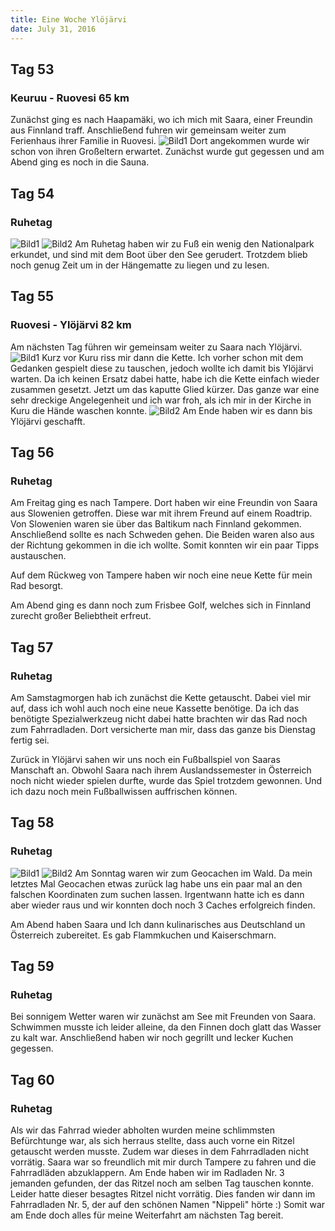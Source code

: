 ```yaml
---
title: Eine Woche Ylöjärvi
date: July 31, 2016
---
```


Tag 53
-----
### Keuruu - Ruovesi 65 km
Zunächst ging es nach Haapamäki, wo ich mich mit Saara, einer Freundin aus Finnland traff.
Anschließend fuhren wir gemeinsam weiter zum Ferienhaus ihrer Familie in Ruovesi.
![Bild1](../images/tag53_1.jpg)
Dort angekommen wurde wir schon von ihren Großeltern erwartet.
Zunächst wurde gut gegessen und am Abend ging es noch in die Sauna.

Tag 54
------
### Ruhetag
![Bild1](../images/tag54_1.jpg)
![Bild2](../images/tag54_2.jpg)
Am Ruhetag haben wir zu Fuß ein wenig den Nationalpark erkundet,
und sind mit dem Boot über den See gerudert.
Trotzdem blieb noch genug Zeit um in der Hängematte zu liegen und zu lesen.


Tag 55
------
### Ruovesi - Ylöjärvi 82 km
Am nächsten Tag führen wir gemeinsam weiter zu Saara nach Ylöjärvi.
![Bild1](../images/tag55_1.jpg)
Kurz vor Kuru riss mir dann die Kette.
Ich vorher schon mit dem Gedanken gespielt diese zu tauschen, jedoch wollte ich damit bis Ylöjärvi warten.
Da ich keinen Ersatz dabei hatte, habe ich die Kette einfach wieder zusammen gesetzt.
Jetzt um das kaputte Glied kürzer.
Das ganze war eine sehr dreckige Angelegenheit und ich war froh, als ich mir in der Kirche in Kuru die Hände waschen konnte.
![Bild2](../images/tag55_2.jpg)
Am Ende haben wir es dann bis Ylöjärvi geschafft.

Tag 56
------
### Ruhetag
Am Freitag ging es nach Tampere.
Dort haben wir eine Freundin von Saara aus Slowenien getroffen.
Diese war mit ihrem Freund auf einem Roadtrip.
Von Slowenien waren sie über das Baltikum nach Finnland gekommen.
Anschließend sollte es nach Schweden gehen.
Die Beiden waren also aus der Richtung gekommen in die ich wollte.
Somit konnten wir ein paar Tipps austauschen.

Auf dem Rückweg von Tampere haben wir noch eine neue Kette für mein Rad besorgt.

Am Abend ging es dann noch zum Frisbee Golf, welches sich in Finnland zurecht großer Beliebtheit erfreut.

Tag 57
------
### Ruhetag
Am Samstagmorgen hab ich zunächst die Kette getauscht.
Dabei viel mir auf, dass ich wohl auch noch eine neue Kassette benötige.
Da ich das benötigte Spezialwerkzeug nicht dabei hatte brachten wir das Rad noch zum Fahrradladen.
Dort versicherte man mir, dass das ganze bis Dienstag fertig sei.

Zurück in Ylöjärvi sahen wir uns noch ein Fußballspiel von Saaras Manschaft an.
Obwohl Saara nach ihrem Auslandssemester in Österreich noch nicht wieder spielen durfte, wurde das Spiel trotzdem gewonnen.
Und ich dazu noch mein Fußballwissen auffrischen können.

Tag 58
------
### Ruhetag
![Bild1](../images/tag58_1.jpg)
![Bild2](../images/tag58_2.jpg)
Am Sonntag waren wir zum Geocachen im Wald.
Da mein letztes Mal Geocachen etwas zurück lag habe uns ein paar mal an den falschen Koordinaten zum suchen lassen.
Irgentwann hatte ich es dann aber wieder raus und wir konnten doch noch 3 Caches erfolgreich finden.

Am Abend haben Saara und Ich dann kulinarisches aus Deutschland un Österreich zubereitet.
Es gab Flammkuchen und Kaiserschmarn.

Tag 59
------
### Ruhetag
Bei sonnigem Wetter waren wir zunächst am See mit Freunden von Saara.
Schwimmen musste ich leider alleine, da den Finnen doch glatt das Wasser zu kalt war.
Anschließend haben wir noch gegrillt und lecker Kuchen gegessen.

Tag 60
------
### Ruhetag
Als wir das Fahrrad wieder abholten wurden meine schlimmsten Befürchtunge war, als sich herraus stellte, dass auch vorne ein Ritzel getauscht werden musste.
Zudem war dieses in dem Fahrradladen nicht vorrätig.
Saara war so freundlich mit mir durch Tampere zu fahren und die Fahrradläden abzuklappern.
Am Ende haben wir im Radladen Nr. 3 jemanden gefunden, der das Ritzel noch am selben Tag tauschen konnte.
Leider hatte dieser besagtes Ritzel nicht vorrätig.
Dies fanden wir dann im Fahrradladen Nr. 5, der auf den schönen Namen "Nippeli" hörte :)
Somit war am Ende doch alles für meine Weiterfahrt am nächsten Tag bereit.

